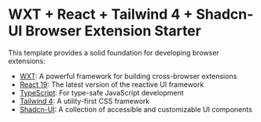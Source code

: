 # WXT + React + Tailwind 4 + Shadcn-UI Browser Extension Starter

This template provides a solid foundation for developing browser extensions:

- [WXT](https://wxt.dev/): A powerful framework for building cross-browser extensions
- [React 19](https://react.dev/): The latest version of the reactive UI framework
- [TypeScript](https://www.typescriptlang.org/): For type-safe JavaScript development
- [Tailwind 4](https://tailwindcss.com/): A utility-first CSS framework
- [Shadcn-UI](https://ui.shadcn.com/): A collection of accessible and customizable UI components
